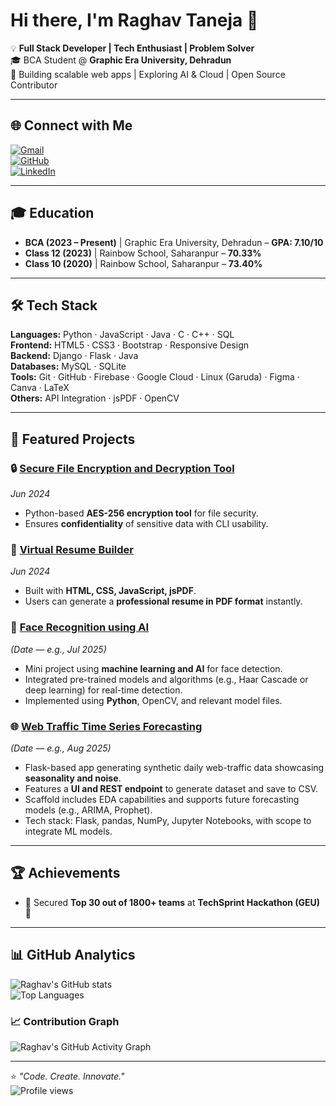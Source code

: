 # Hi there, I'm Raghav Taneja 👋  

💡 **Full Stack Developer | Tech Enthusiast | Problem Solver**  
🎓 BCA Student @ **Graphic Era University, Dehradun**  
🚀 Building scalable web apps | Exploring AI & Cloud | Open Source Contributor  

---

## 🌐 Connect with Me  
[![Gmail](https://img.shields.io/badge/-Gmail-red?style=for-the-badge&logo=gmail&logoColor=white)](mailto:raghavtaneja487@gmail.com)  
[![GitHub](https://img.shields.io/badge/-GitHub-000?style=for-the-badge&logo=github&logoColor=white)](https://github.com/raghavtanejax)  
[![LinkedIn](https://img.shields.io/badge/-LinkedIn-blue?style=for-the-badge&logo=linkedin&logoColor=white)](https://www.linkedin.com/in/raghavtanejax/)  

---

## 🎓 Education
- **BCA (2023 – Present)** | Graphic Era University, Dehradun – **GPA: 7.10/10**  
- **Class 12 (2023)** | Rainbow School, Saharanpur – **70.33%**  
- **Class 10 (2020)** | Rainbow School, Saharanpur – **73.40%**  

---

## 🛠️ Tech Stack  
**Languages:** Python · JavaScript · Java · C · C++ · SQL  
**Frontend:** HTML5 · CSS3 · Bootstrap · Responsive Design  
**Backend:** Django · Flask · Java  
**Databases:** MySQL · SQLite  
**Tools:** Git · GitHub · Firebase · Google Cloud · Linux (Garuda) · Figma · Canva · LaTeX  
**Others:** API Integration · jsPDF · OpenCV  

---

## 🚀 Featured Projects

### 🔒 [Secure File Encryption and Decryption Tool](https://github.com/raghavtanejax/Secure_File_Encryption_and_decryption_Tool)  
*Jun 2024*  
- Python-based **AES-256 encryption tool** for file security.  
- Ensures **confidentiality** of sensitive data with CLI usability.

### 📄 [Virtual Resume Builder](https://github.com/raghavtanejax/virtual-resume-builder)  
*Jun 2024*  
- Built with **HTML, CSS, JavaScript, jsPDF**.  
- Users can generate a **professional resume in PDF format** instantly.

### 🤖 [Face Recognition using AI](https://github.com/raghavtanejax/Face-recog-using-AI)  
*(Date — e.g., Jul 2025)*  
- Mini project using **machine learning and AI** for face detection.  
- Integrated pre-trained models and algorithms (e.g., Haar Cascade or deep learning) for real-time detection.  
- Implemented using **Python**, OpenCV, and relevant model files.

### 🌐 [Web Traffic Time Series Forecasting](https://github.com/raghavtanejax/Web_Traffic_Time_Series_Forecasting)  
*(Date — e.g., Aug 2025)*  
- Flask-based app generating synthetic daily web-traffic data showcasing **seasonality and noise**.  
- Features a **UI and REST endpoint** to generate dataset and save to CSV.  
- Scaffold includes EDA capabilities and supports future forecasting models (e.g., ARIMA, Prophet).  
- Tech stack: Flask, pandas, NumPy, Jupyter Notebooks, with scope to integrate ML models.

  
---

## 🏆 Achievements
- 🥇 Secured **Top 30 out of 1800+ teams** at **TechSprint Hackathon (GEU)** 🎉  

---

## 📊 GitHub Analytics  
![Raghav's GitHub stats](https://github-readme-stats.vercel.app/api?username=raghavtanejax&show_icons=true&theme=radical)  
![Top Languages](https://github-readme-stats.vercel.app/api/top-langs/?username=raghavtanejax&layout=compact&theme=radical)  

### 📈 Contribution Graph  
![Raghav's GitHub Activity Graph](https://github-readme-activity-graph.vercel.app/graph?username=raghavtanejax&theme=radical)  

---

⭐️ *"Code. Create. Innovate."*  
![Profile views](https://komarev.com/ghpvc/?username=raghavtanejax)  
